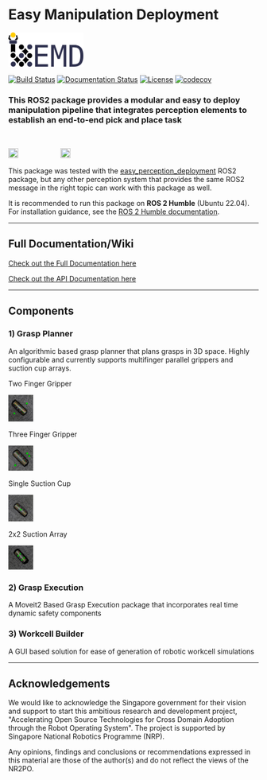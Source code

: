# Easy Manipulation Deployment 

<img src="./images/emd_logo.png"  width="30%" height="30%">
<br>

[![Build Status](https://github.com/ros-industrial/easy_manipulation_deployment/actions/workflows/build.yml/badge.svg?branch=master)](https://github.com/ros-industrial/easy_manipulation_deployment/actions/workflows/build.yml)
[![Documentation Status](https://readthedocs.org/projects/easy-manipulation-deployment-docs/badge/?version=latest)](https://easy-manipulation-deployment-docs.readthedocs.io/en/latest/?badge=latest)
[![License](https://img.shields.io/github/license/ros-industrial/easy_manipulation_deployment.svg)](https://github.com/ros-industrial/easy_manipulation_deployment/blob/master/LICENSE)
[![codecov](https://codecov.io/gh/tanjpg/easy_manipulation_deployment/branch/develop/graph/badge.svg)](https://codecov.io/gh/tanjpg/easy_manipulation_deployment)

### This ROS2 package provides a modular and easy to deploy manipulation pipeline that integrates perception elements to establish an end-to-end pick and place task
<br>

<img src="./images/grasp_planner.gif"  width="20%" height="20%"> <img src="./images/grasp_execution.gif"  width="20%" height="20%">

This package was tested with the [easy_perception_deployment](https://github.com/ros-industrial/easy_perception_deployment) ROS2 package, but any other perception system that provides the same ROS2 message in the right topic can work with this package as well. 

It is recommended to run this package on **ROS 2 Humble** (Ubuntu 22.04).
For installation guidance, see the [ROS 2 Humble documentation](https://docs.ros.org/en/humble/Installation.html).

---
## Full Documentation/Wiki

[Check out the Full Documentation here](https://easy-manipulation-deployment-docs.readthedocs.io/)

[Check out the API Documentation here](https://tanjpg.github.io/emd_docs/html/index.html)

---
## Components

### 1) Grasp Planner

An algorithmic based grasp planner that plans grasps in 3D space. Highly configurable and currently supports multifinger parallel grippers and suction cup arrays.

Two Finger Gripper

<img src="./images/two_finger.png"  width="10%" height="10%"> 

Three Finger Gripper

<img src="./images/three_finger.png"  width="10%" height="10%"> 

Single Suction Cup

<img src="./images/single_suction.png"  width="10%" height="10%"> 

2x2 Suction Array

<img src="./images/2x2_array.png"  width="10%" height="10%"> 


### 2) Grasp Execution

A Moveit2 Based Grasp Execution package that incorporates real time dynamic safety components

### 3) Workcell Builder

A GUI based solution for ease of generation of robotic workcell simulations

---
## Acknowledgements

We would like to acknowledge the Singapore government for their vision and support to start this ambitious research and development project, "Accelerating Open Source Technologies for Cross Domain Adoption through the Robot Operating System". The project is supported by Singapore National Robotics Programme (NRP).

Any opinions, findings and conclusions or recommendations expressed in this material are those of the author(s) and do not reflect the views of the NR2PO.

